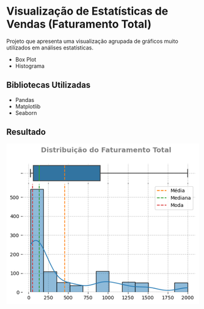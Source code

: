 # Visualização de Estatísticas de Vendas (Faturamento Total)

Projeto que apresenta uma visualização agrupada de gráficos muito utilizados em análises estatísticas.

- Box Plot
- Histograma

## Bibliotecas Utilizadas
- Pandas
- Matplotlib
- Seaborn

## Resultado
![Mosaico](images/histograma_boxplot.png)

